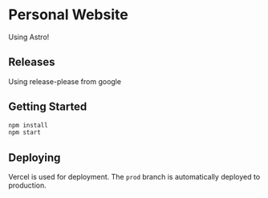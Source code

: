 # Personal Website

Using Astro!

## Releases

Using release-please from google

## Getting Started

```bash
npm install
npm start
```

## Deploying

Vercel is used for deployment. The `prod` branch is automatically deployed to production.
